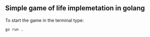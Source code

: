 ##  Simple game of life implemetation in golang

To start the game in the terminal type:
```
go run . 
```